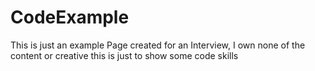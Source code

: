 CodeExample
===========

This is just an example Page created for an Interview, I own none of the content or creative this is just to show some code skills
